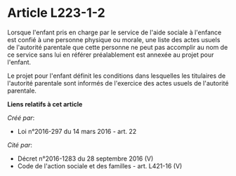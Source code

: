 # Article L223-1-2

Lorsque l'enfant pris en charge par le service de l'aide sociale à l'enfance est confié à une personne physique ou morale,
une liste des actes usuels de l'autorité parentale que cette personne ne peut pas accomplir au nom de ce service sans lui en
référer préalablement est annexée au projet pour l'enfant.

Le projet pour l'enfant définit les conditions dans lesquelles les titulaires de l'autorité parentale sont informés de
l'exercice des actes usuels de l'autorité parentale.

**Liens relatifs à cet article**

_Créé par_:

  - Loi n°2016-297 du 14 mars 2016 - art. 22

_Cité par_:

  - Décret n°2016-1283 du 28 septembre 2016 (V)
  - Code de l'action sociale et des familles - art. L421-16 (V)
